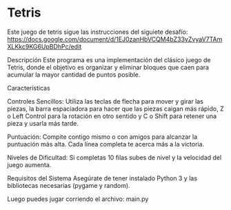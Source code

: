 # Tetris

Este juego de tetris sigue las instrucciones del siguiete desafío: https://docs.google.com/document/d/1EJ0zanHbVCQM4bZ33vZvyaV7TAmXLKkc9KG6UpBDhPc/edit

Descripción
Este programa es una implementación del clásico juego de Tetris, donde el objetivo es organizar y eliminar bloques que caen para acumular la mayor cantidad de puntos posible.

Características

Controles Sencillos: Utiliza las teclas de flecha para mover y girar las piezas, la barra espaciadora para hacer que las piezas caigan más rápido, Z o Left Control para la rotación en otro sentido y C o Shift para retener una pieza y usarla más tarde.

Puntuación: Compite contigo mismo o con amigos para alcanzar la puntuación más alta. Cada línea completa te acerca más a la victoria.

Niveles de Dificultad: Si completas 10 filas subes de nivel y la velocidad del juego aumenta.

Requisitos del Sistema
Asegúrate de tener instalado Python 3 y las bibliotecas necesarias (pygame y random).

Luego puedes jugar corriendo el archivo:
main.py
